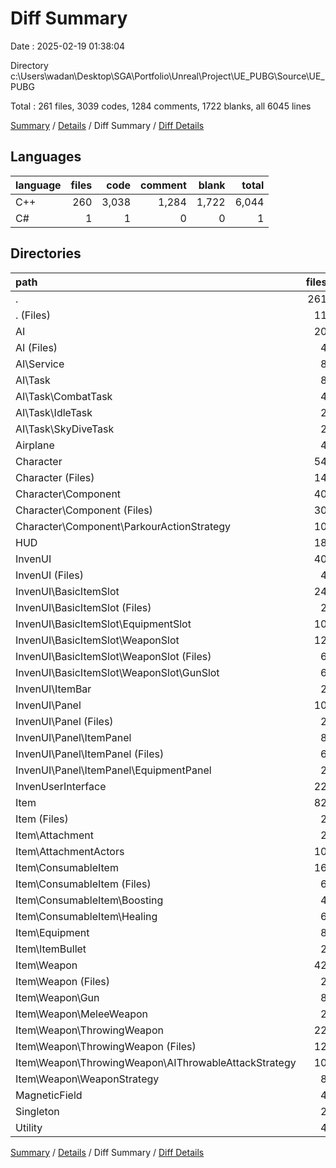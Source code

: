 # Diff Summary

Date : 2025-02-19 01:38:04

Directory c:\\Users\\wadan\\Desktop\\SGA\\Portfolio\\Unreal\\Project\\UE_PUBG\\Source\\UE_PUBG

Total : 261 files,  3039 codes, 1284 comments, 1722 blanks, all 6045 lines

[Summary](results.md) / [Details](details.md) / Diff Summary / [Diff Details](diff-details.md)

## Languages
| language | files | code | comment | blank | total |
| :--- | ---: | ---: | ---: | ---: | ---: |
| C++ | 260 | 3,038 | 1,284 | 1,722 | 6,044 |
| C# | 1 | 1 | 0 | 0 | 1 |

## Directories
| path | files | code | comment | blank | total |
| :--- | ---: | ---: | ---: | ---: | ---: |
| . | 261 | 3,039 | 1,284 | 1,722 | 6,045 |
| . (Files) | 11 | 14 | 0 | 22 | 36 |
| AI | 20 | 224 | 60 | 155 | 439 |
| AI (Files) | 4 | 22 | 7 | 18 | 47 |
| AI\\Service | 8 | 37 | 15 | 35 | 87 |
| AI\\Task | 8 | 165 | 38 | 102 | 305 |
| AI\\Task\\CombatTask | 4 | 75 | 19 | 44 | 138 |
| AI\\Task\\IdleTask | 2 | 62 | 7 | 34 | 103 |
| AI\\Task\\SkyDiveTask | 2 | 28 | 12 | 24 | 64 |
| Airplane | 4 | -1 | 3 | 8 | 10 |
| Character | 54 | 265 | 157 | 183 | 605 |
| Character (Files) | 14 | 261 | 16 | 96 | 373 |
| Character\\Component | 40 | 4 | 141 | 87 | 232 |
| Character\\Component (Files) | 30 | 4 | 141 | 67 | 212 |
| Character\\Component\\ParkourActionStrategy | 10 | 0 | 0 | 20 | 20 |
| HUD | 18 | 569 | 108 | 227 | 904 |
| InvenUI | 40 | 1,077 | 722 | 492 | 2,291 |
| InvenUI (Files) | 4 | 127 | 62 | 69 | 258 |
| InvenUI\\BasicItemSlot | 24 | 558 | 578 | 270 | 1,406 |
| InvenUI\\BasicItemSlot (Files) | 2 | 5 | 17 | 5 | 27 |
| InvenUI\\BasicItemSlot\\EquipmentSlot | 10 | 220 | 258 | 106 | 584 |
| InvenUI\\BasicItemSlot\\WeaponSlot | 12 | 333 | 303 | 159 | 795 |
| InvenUI\\BasicItemSlot\\WeaponSlot (Files) | 6 | 126 | 142 | 61 | 329 |
| InvenUI\\BasicItemSlot\\WeaponSlot\\GunSlot | 6 | 207 | 161 | 98 | 466 |
| InvenUI\\ItemBar | 2 | 150 | 63 | 70 | 283 |
| InvenUI\\Panel | 10 | 242 | 19 | 83 | 344 |
| InvenUI\\Panel (Files) | 2 | 38 | 3 | 10 | 51 |
| InvenUI\\Panel\\ItemPanel | 8 | 204 | 16 | 73 | 293 |
| InvenUI\\Panel\\ItemPanel (Files) | 6 | 122 | 13 | 36 | 171 |
| InvenUI\\Panel\\ItemPanel\\EquipmentPanel | 2 | 82 | 3 | 37 | 122 |
| InvenUserInterface | 22 | 1 | 1 | 45 | 47 |
| Item | 82 | 885 | 225 | 565 | 1,675 |
| Item (Files) | 2 | 16 | 28 | 12 | 56 |
| Item\\Attachment | 2 | 127 | 28 | 87 | 242 |
| Item\\AttachmentActors | 10 | 0 | 0 | 20 | 20 |
| Item\\ConsumableItem | 16 | 8 | 9 | 39 | 56 |
| Item\\ConsumableItem (Files) | 6 | 8 | 9 | 19 | 36 |
| Item\\ConsumableItem\\Boosting | 4 | 0 | 0 | 8 | 8 |
| Item\\ConsumableItem\\Healing | 6 | 0 | 0 | 12 | 12 |
| Item\\Equipment | 8 | 157 | 53 | 88 | 298 |
| Item\\ItemBullet | 2 | 68 | 13 | 35 | 116 |
| Item\\Weapon | 42 | 509 | 94 | 284 | 887 |
| Item\\Weapon (Files) | 2 | 6 | 12 | 8 | 26 |
| Item\\Weapon\\Gun | 8 | 192 | 82 | 117 | 391 |
| Item\\Weapon\\MeleeWeapon | 2 | 49 | -16 | 12 | 45 |
| Item\\Weapon\\ThrowingWeapon | 22 | 256 | 15 | 133 | 404 |
| Item\\Weapon\\ThrowingWeapon (Files) | 12 | 76 | -57 | 41 | 60 |
| Item\\Weapon\\ThrowingWeapon\\AIThrowableAttackStrategy | 10 | 180 | 72 | 92 | 344 |
| Item\\Weapon\\WeaponStrategy | 8 | 6 | 1 | 14 | 21 |
| MagneticField | 4 | 0 | 9 | 10 | 19 |
| Singleton | 2 | 5 | -1 | 7 | 11 |
| Utility | 4 | 0 | 0 | 8 | 8 |

[Summary](results.md) / [Details](details.md) / Diff Summary / [Diff Details](diff-details.md)
